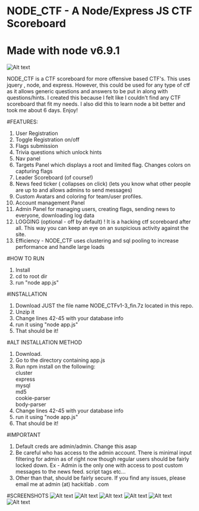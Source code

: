 # NODE_CTF - A Node/Express JS CTF Scoreboard
# Made with node v6.9.1
![Alt text](https://github.com/chrisjd20/node_ctf/blob/master/optional/new.gif?raw=true "ScreenShot")

NODE_CTF is a CTF scoreboard for more offensive based CTF's. This uses jquery , node, and express. However, this could be used for any type of ctf as it allows generic questions and answers to be put in along with questions/hints. I created this because I felt like I couldn't find any CTF scoreboard that fit my needs. I also did this to learn node a bit better and took me about 6 days. Enjoy!

#FEATURES:
1. User Registration</br>
2. Toggle Registration on/off</br>
2. Flags submission</br>
3. Trivia questions which unlock hints</br>
4. Nav panel</br>
5. Targets Panel which displays a root and limited flag. Changes colors on capturing flags</br>
6. Leader Scoreboard (of course!)</br>
7. News feed ticker ( collapses on click)  (lets you know what other people are up to and allows admins to send messages)</br>
8. Custom Avatars and coloring for team/user profiles.</br>
9. Account management Panel</br>
10. Admin Panel for managing users, creating flags, sending news to everyone, downloading log data</br>
11. LOGGING (optional - off by default) ! It is a hacking ctf scoreboard after all. This way you can keep an eye on an suspicious activity against the site.</br>
12. Efficiency - NODE_CTF uses clustering and sql pooling to increase performance and handle large loads

#HOW TO RUN
1. Install</br>
2. cd to root dir</br>
3. run "node app.js"</br>

#INSTALLATION
1. Download JUST the file name NODE_CTFv1-3_fin.7z located in this repo.</br>
2. Unzip it</br>
4. Change lines 42-45 with your database info</br>
5. run it using "node app.js"</br>
6. That should be it!</br>

#ALT INSTALLATION METHOD
1. Download.</br>
2. Go to the directory containing app.js</br>
3. Run npm install on the following:</br>
    cluster </br>
    express</br>
    mysql</br>
    md5</br>
    cookie-parser</br>
    body-parser</br>
4. Change lines 42-45 with your database info</br>
5. run it using "node app.js"</br>
6. That should be it!</br>

#IMPORTANT
1. Default creds are admin/admin. Change this asap
2. Be careful who has access to the admin account. There is minimal input filtering for admin as of right now though regular users should be fairly locked down. Ex - Admin is the only one with access to post custom messages to the news feed. script tags etc...
3. Other than that, should be fairly secure. If you find any issues, please email me at admin (at) hackitlab . com

#SCREENSHOTS
![Alt text](https://github.com/chrisjd20/node_ctf/blob/master/optional/node.PNG?raw=true "ScreenShot")
![Alt text](https://github.com/chrisjd20/node_ctf/blob/master/optional/admin.PNG?raw=true "ScreenShot")
![Alt text](https://github.com/chrisjd20/node_ctf/blob/master/optional/targets.PNG?raw=true "ScreenShot")
![Alt text](https://github.com/chrisjd20/node_ctf/blob/master/optional/home.PNG?raw=true "ScreenShot")
![Alt text](https://github.com/chrisjd20/node_ctf/blob/master/optional/score.PNG?raw=true "ScreenShot")
![Alt text](https://github.com/chrisjd20/node_ctf/blob/master/optional/register.PNG?raw=true "ScreenShot")

